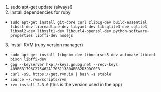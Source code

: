 1. sudo apt-get update (always!)
2. install dependencies for ruby
  - `sudo apt-get install git-core curl zlib1g-dev build-essential libssl-dev libreadline-dev libyaml-dev libsqlite3-dev sqlite3 libxml2-dev libxslt1-dev libcurl4-openssl-dev python-software-properties libffi-dev nodejs`
3. Install RVM (ruby version manager)
  - `sudo apt-get install libgdbm-dev libncurses5-dev automake libtool bison libffi-dev`
  - `gpg --keyserver hkp://keys.gnupg.net --recv-keys 409B6B1796C275462A1703113804BB82D39DC0E3`
  - `curl -sSL https://get.rvm.io | bash -s stable`
  - `source ~/.rvm/scripts/rvm`
  - `rvm install 2.3.0` (this is the version used in the app)
   